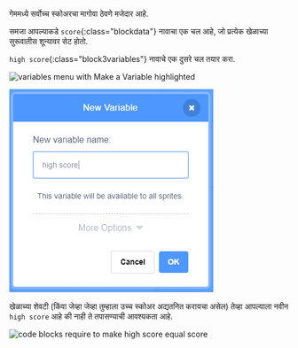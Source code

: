 गेममध्ये सर्वोच्च स्कोअरचा मागोवा ठेवणे मजेदार आहे.

समजा आपल्याकडे `score`{:class="blockdata"} नावाचा एक चल आहे, जो प्रत्येक खेळाच्या सुरूवातीस शून्यावर सेट होतो.

`high score`{:class="block3variables"} नावाचे एक दुसरे चल तयार करा.

![variables menu with Make a Variable highlighted](प्रतिमा/make-variable-annotated.png)

![new variable popup box with high score as the variable name](images/make-high-score-variable.png)

खेळाच्या शेवटी (किंवा जेव्हा जेव्हा तुम्हाला उच्च स्कोअर अद्यतनित करायचा असेल) तेव्हा आपल्याला नवीन `high score` आहे की नाही ते तपासण्याची आवश्यकता आहे.

![code blocks require to make high score equal score](प्रतिमा/check-for-high-score.png)